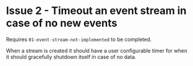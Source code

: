 # Issue 2 - Timeout an event stream in case of no new events

Requires `01-event-stream-not-implemented` to be completed.

When a stream is created it should have a user configurable timer
for when it should gracefully shutdown itself in case of no data.